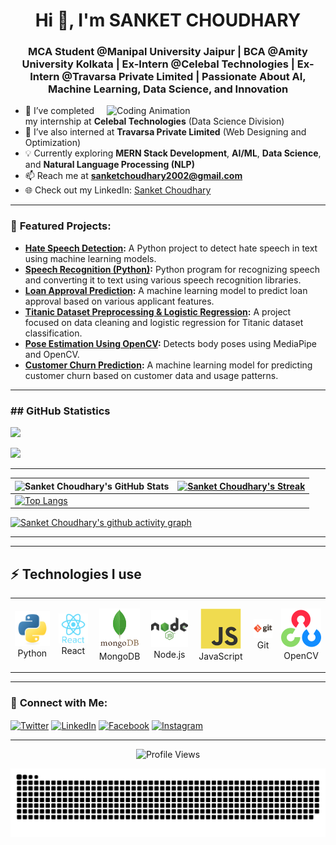 <h1 align="center">Hi 👋, I'm SANKET CHOUDHARY</h1>
<h3 align="center">MCA Student @Manipal University Jaipur | BCA @Amity University Kolkata | Ex-Intern @Celebal Technologies | Ex-Intern @Travarsa Private Limited | Passionate About AI, Machine Learning, Data Science, and Innovation</h3>

<img align="right" src="https://user-images.githubusercontent.com/74038190/212748842-9fcbad5b-6173-4175-8a61-521f3dbb7514.gif" alt="Coding Animation" width="350"/>

- 🔭 I’ve completed my internship at **Celebal Technologies** (Data Science Division)  
- 🌱 I’ve also interned at **Travarsa Private Limited** (Web Designing and Optimization)  
- 💡 Currently exploring **MERN Stack Development**, **AI/ML**, **Data Science**, and **Natural Language Processing (NLP)**  
- 📫 Reach me at **[sanketchoudhary2002@gmail.com](mailto:sanketchoudhary2002@gmail.com)**  
- 🌐 Check out my LinkedIn: [Sanket Choudhary](https://www.linkedin.com/in/sanket-choudhary-2030a819b/)


---

### 🌟 **Featured Projects:**

- **[Hate Speech Detection](https://github.com/SANKETKISHU/HATE_SPEECH_DETECTION):** A Python project to detect hate speech in text using machine learning models.  
- **[Speech Recognition (Python)](https://github.com/SANKETKISHU/Speech_Recognition_PYTHON):** Python program for recognizing speech and converting it to text using various speech recognition libraries.  
- **[Loan Approval Prediction](https://github.com/SANKETKISHU/Loan_Approval_Prediction):** A machine learning model to predict loan approval based on various applicant features.  
- **[Titanic Dataset Preprocessing & Logistic Regression](https://github.com/SANKETKISHU/titanic_data_preprocessing/tree/main):** A project focused on data cleaning and logistic regression for Titanic dataset classification.  
- **[Pose Estimation Using OpenCV](https://github.com/SANKETKISHU/Pose-Estimation_OpenCV_MediaPipe):** Detects body poses using MediaPipe and OpenCV.  
- **[Customer Churn Prediction](https://github.com/SANKETKISHU/Customer_Churn_Prediction):** A machine learning model for predicting customer churn based on customer data and usage patterns.

---

### ## **GitHub Statistics**

![](https://komarev.com/ghpvc/?username=SANKETKISHU&color=green)  

![](https://github-profile-trophy.vercel.app/?username=SANKETKISHU&theme=flat&no-frame=true&row=1&column=6&margin-w=5&margin-h=5&count_private=true&bgColor=#f5f5f5&title=Followers,Stars,Repositories,Commit,MultiLanguage)

---

| ![Sanket Choudhary's GitHub Stats](https://github-readme-stats.vercel.app/api?username=SANKETKISHU&show_icons=true&theme=radical) | [![Sanket Choudhary's Streak](https://streak-stats.demolab.com?user=SANKETKISHU&theme=dark&border_radius=7&mode=weekly)](https://git.io/streak-stats) |
| ------------------------------------------------------------ | ------------------------------------------------------------ |
| [![Top Langs](https://github-readme-stats.vercel.app/api/top-langs/?username=SANKETKISHU&layout=compact&&show_icons=true&theme=radical)](https://github.com/SANKETKISHU/github-readme-stats) |                                                               |

[![Sanket Choudhary's github activity graph](https://github-readme-activity-graph.vercel.app/graph?username=SANKETKISHU&bg_color=121212&color=d01bc4&line=9e4c98&point=dd13a7&area=true&hide_border=true)](https://github.com/ashutosh00710/github-readme-activity-graph)

---


---

## ⚡ **Technologies I use**

<div align="center">
<table align="center">
    <tr>
        <td align="center" width="140" height="112.43">
            <img src="https://raw.githubusercontent.com/devicons/devicon/master/icons/python/python-original.svg" width="65px"/>
            <br /> Python
        </td>
        <td align="center" width="140" height="112.43">
            <img src="https://raw.githubusercontent.com/devicons/devicon/master/icons/react/react-original-wordmark.svg" width="65px"/>
            <br /> React
        </td>
        <td align="center" width="140" height="112.43">
            <img src="https://raw.githubusercontent.com/devicons/devicon/master/icons/mongodb/mongodb-original-wordmark.svg" width="65px"/>
            <br /> MongoDB
        </td>
        <td align="center" width="140" height="112.43">
            <img src="https://raw.githubusercontent.com/devicons/devicon/master/icons/nodejs/nodejs-original-wordmark.svg" width="65px"/>
            <br /> Node.js
        </td>
        <td align="center" width="140" height="112.43">
            <img src="https://raw.githubusercontent.com/devicons/devicon/master/icons/javascript/javascript-original.svg" width="65px"/>
            <br /> JavaScript
        </td>
        <td align="center" width="140" height="112.43">
            <img src="https://raw.githubusercontent.com/devicons/devicon/master/icons/git/git-original-wordmark.svg" width="65px"/>
            <br /> Git
        </td>
        <td align="center" width="140" height="112.43">
            <img src="https://raw.githubusercontent.com/devicons/devicon/master/icons/opencv/opencv-original.svg" width="65px"/>
            <br /> OpenCV
        </td>
    </tr>
</table>
</div>

---

### 🔗 **Connect with Me:**

<p align="left">
<a href="https://twitter.com/sanketc45062294" target="blank"><img align="center" src="https://raw.githubusercontent.com/rahuldkjain/github-profile-readme-generator/master/src/images/icons/Social/twitter.svg" alt="Twitter" height="30" width="40" /></a>
<a href="https://linkedin.com/in/sanket-choudhary-2030a819b" target="blank"><img align="center" src="https://raw.githubusercontent.com/rahuldkjain/github-profile-readme-generator/master/src/images/icons/Social/linked-in-alt.svg" alt="LinkedIn" height="30" width="40" /></a>
<a href="https://fb.com/sanket.choudhary" target="blank"><img align="center" src="https://raw.githubusercontent.com/rahuldkjain/github-profile-readme-generator/master/src/images/icons/Social/facebook.svg" alt="Facebook" height="30" width="40" /></a>
<a href="https://instagram.com/kishu.sanket" target="blank"><img align="center" src="https://raw.githubusercontent.com/rahuldkjain/github-profile-readme-generator/master/src/images/icons/Social/instagram.svg" alt="Instagram" height="30" width="40" /></a>
</p>

---

<p align="center">
 <img src="https://komarev.com/ghpvc/?username=SANKETKISHU&style=flat-square" alt="Profile Views"/>
</p>




<picture align="center">
  <source
    media="(prefers-color-scheme: dark)"
    srcset="https://raw.githubusercontent.com/platane/snk/output/github-contribution-grid-snake-dark.svg"
  />
  <source
    media="(prefers-color-scheme: light)"
    srcset="https://raw.githubusercontent.com/platane/snk/output/github-contribution-grid-snake.svg"
  />
  <img
    alt="github contribution grid snake animation"
    src="https://raw.githubusercontent.com/platane/snk/output/github-contribution-grid-snake.svg"
  />
</picture>

